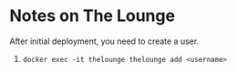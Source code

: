 # Notes on The Lounge

After initial deployment, you need to create a user.

1. `docker exec -it thelounge thelounge add <username>`
